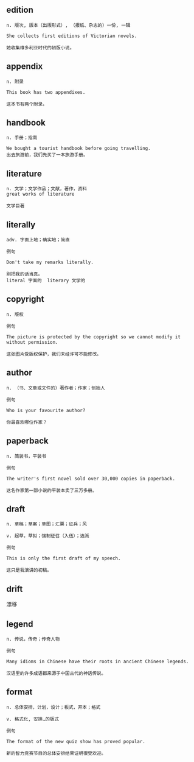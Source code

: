 ## edition
```
n. 版次, 版本（出版形式）, （报纸、杂志的）一份, 一辑

She collects first editions of Victorian novels.

她收集维多利亚时代的初版小说。
```

## appendix
```
n. 附录

This book has two appendixes.

这本书有两个附录。
```

## handbook
```
n. 手册；指南

We bought a tourist handbook before going travelling.
出去旅游前，我们先买了一本旅游手册。
```
## literature
```
n. 文学；文学作品；文献，著作，资料
great works of literature

文学巨著
```
## literally
```
adv. 字面上地；确实地；简直

例句

Don't take my remarks literally.

别把我的话当真。
literal 字面的  literary 文学的
```
## copyright
```
n. 版权

例句

The picture is protected by the copyright so we cannot modify it without permission.

这张图片受版权保护，我们未经许可不能修改。
```
## author
```
n. （书、文章或文件的）著作者；作家；创始人

例句

Who is your favourite author?

你最喜欢哪位作家？
```
## paperback
```
n. 简装书，平装书

例句

The writer's first novel sold over 30,000 copies in paperback.

这名作家第一部小说的平装本卖了三万多册。
```
## draft
```
n. 草稿；草案；草图；汇票；征兵；风

v. 起草，草拟；强制征召（入伍）；选派

例句

This is only the first draft of my speech.

这只是我演讲的初稿。
```
## drift
漂移

## legend
```
n. 传说，传奇；传奇人物

例句

Many idioms in Chinese have their roots in ancient Chinese legends.

汉语里的许多成语都来源于中国古代的神话传说。
```
## format
```
n. 总体安排，计划，设计；板式，开本；格式

v. 格式化, 安排…的版式

例句

The format of the new quiz show has proved popular.

新的智力竞赛节目的总体安排结果证明很受欢迎。
```